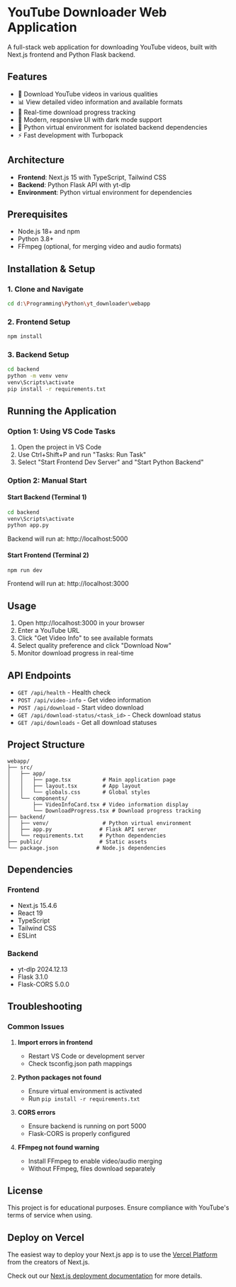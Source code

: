 # YouTube Downloader Web Application

A full-stack web application for downloading YouTube videos, built with Next.js frontend and Python Flask backend.

## Features

- 🎥 Download YouTube videos in various qualities
- 📊 View detailed video information and available formats
- 🔄 Real-time download progress tracking
- 🎨 Modern, responsive UI with dark mode support
- 🐍 Python virtual environment for isolated backend dependencies
- ⚡ Fast development with Turbopack

## Architecture

- **Frontend**: Next.js 15 with TypeScript, Tailwind CSS
- **Backend**: Python Flask API with yt-dlp
- **Environment**: Python virtual environment for dependencies

## Prerequisites

- Node.js 18+ and npm
- Python 3.8+
- FFmpeg (optional, for merging video and audio formats)

## Installation & Setup

### 1. Clone and Navigate

```bash
cd d:\Programming\Python\yt_downloader\webapp
```

### 2. Frontend Setup

```bash
npm install
```

### 3. Backend Setup

```bash
cd backend
python -m venv venv
venv\Scripts\activate
pip install -r requirements.txt
```

## Running the Application

### Option 1: Using VS Code Tasks

1. Open the project in VS Code
2. Use Ctrl+Shift+P and run "Tasks: Run Task"
3. Select "Start Frontend Dev Server" and "Start Python Backend"

### Option 2: Manual Start

#### Start Backend (Terminal 1)

```bash
cd backend
venv\Scripts\activate
python app.py
```

Backend will run at: http://localhost:5000

#### Start Frontend (Terminal 2)

```bash
npm run dev
```

Frontend will run at: http://localhost:3000

## Usage

1. Open http://localhost:3000 in your browser
2. Enter a YouTube URL
3. Click "Get Video Info" to see available formats
4. Select quality preference and click "Download Now"
5. Monitor download progress in real-time

## API Endpoints

- `GET /api/health` - Health check
- `POST /api/video-info` - Get video information
- `POST /api/download` - Start video download
- `GET /api/download-status/<task_id>` - Check download status
- `GET /api/downloads` - Get all download statuses

## Project Structure

```
webapp/
├── src/
│   ├── app/
│   │   ├── page.tsx          # Main application page
│   │   ├── layout.tsx        # App layout
│   │   └── globals.css       # Global styles
│   └── components/
│       ├── VideoInfoCard.tsx # Video information display
│       └── DownloadProgress.tsx # Download progress tracking
├── backend/
│   ├── venv/                 # Python virtual environment
│   ├── app.py               # Flask API server
│   └── requirements.txt     # Python dependencies
├── public/                  # Static assets
└── package.json            # Node.js dependencies
```

## Dependencies

### Frontend

- Next.js 15.4.6
- React 19
- TypeScript
- Tailwind CSS
- ESLint

### Backend

- yt-dlp 2024.12.13
- Flask 3.1.0
- Flask-CORS 5.0.0

## Troubleshooting

### Common Issues

1. **Import errors in frontend**

   - Restart VS Code or development server
   - Check tsconfig.json path mappings

2. **Python packages not found**

   - Ensure virtual environment is activated
   - Run `pip install -r requirements.txt`

3. **CORS errors**

   - Ensure backend is running on port 5000
   - Flask-CORS is properly configured

4. **FFmpeg not found warning**
   - Install FFmpeg to enable video/audio merging
   - Without FFmpeg, files download separately

## License

This project is for educational purposes. Ensure compliance with YouTube's terms of service when using.

## Deploy on Vercel

The easiest way to deploy your Next.js app is to use the [Vercel Platform](https://vercel.com/new?utm_medium=default-template&filter=next.js&utm_source=create-next-app&utm_campaign=create-next-app-readme) from the creators of Next.js.

Check out our [Next.js deployment documentation](https://nextjs.org/docs/app/building-your-application/deploying) for more details.

